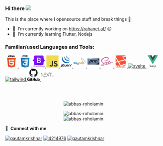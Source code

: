 ### Hi there <a href="https://www.gautamkrishnar.com/"><img src="https://media.giphy.com/media/hvRJCLFzcasrR4ia7z/giphy.gif" width="5%"></a>
This is the place where I opensource stuff and break things :rofl:

- 🔭 &nbsp;I’m currently working on https://rahanet.af/ :wink:
- 🌱 &nbsp;I’m currently learning Flutter, Nodejs



<h3 align="left">Familiar/used Languages and Tools:</h3>
<p align="left"> 
   <a href="https://www.w3.org/html/" target="_blank">
    <img
      src="https://raw.githubusercontent.com/devicons/devicon/master/icons/html5/html5-original-wordmark.svg"
      alt="html5"
      width="40"
      height="40"
    />
  </a>
      <a href="https://www.w3.org/Style/CSS/" target="_blank">
    <img
      src="https://raw.githubusercontent.com/devicons/devicon/master/icons/css3/css3-original-wordmark.svg"
      alt="CSS3"
      width="40"
      height="40"
    />
  </a>
      <a href="https://getbootstrap.com/" target="_blank">
    <img
      src="https://raw.githubusercontent.com/devicons/devicon/master/icons/bootstrap/bootstrap-original-wordmark.svg"
      alt="getbootstrap"
      width="40"
      height="40"
    />
  </a>
   <a
    href="https://developer.mozilla.org/en-US/docs/Web/JavaScript"
    target="_blank"
    >
    <img
      src="https://raw.githubusercontent.com/devicons/devicon/master/icons/javascript/javascript-original.svg"
      alt="javascript"
      width="40"
      height="40"
    />
  </a>   
   <a
    href="https://jquery.com/"
    target="_blank"
    >
    <img
      src="https://raw.githubusercontent.com/devicons/devicon/master/icons/jquery/jquery-original-wordmark.svg"
      alt="jquery"
      width="40"
      height="40"
    />
  </a>   
  </a>
  <a href="https://www.mysql.com/" target="_blank">
    <img
      src="https://raw.githubusercontent.com/devicons/devicon/master/icons/mysql/mysql-original-wordmark.svg"
      alt="mysql"
      width="40"
      height="40"
    />
  </a>
  <a href="https://www.php.net" target="_blank">
       <img
         src="https://raw.githubusercontent.com/devicons/devicon/master/icons/php/php-original.svg"
         alt="php"
         width="40"
         height="40"
       />
  </a>
   <a href="https://sass-lang.com" target="_blank">
       <img
         src="https://raw.githubusercontent.com/devicons/devicon/master/icons/sass/sass-original.svg"
         alt="sass"
         width="40"
         height="40"
       />
   </a>
   <a href="https://laravel.com/" target="_blank">
    <img
      src="https://raw.githubusercontent.com/devicons/devicon/master/icons/laravel/laravel-plain-wordmark.svg"
      alt="laravel"
      width="40"
      height="40"
    />
  </a>
   <a href="https://svelte.dev" target="_blank">
       <img
         src="https://upload.wikimedia.org/wikipedia/commons/1/1b/Svelte_Logo.svg"
         alt="svelte"
         width="40"
         height="40"
       />
   </a>
  <a href="https://vuejs.org/" target="_blank">
    <img
      src="https://raw.githubusercontent.com/devicons/devicon/master/icons/vuejs/vuejs-original-wordmark.svg"
      alt="vuejs"
      width="40"
      height="40"
    />
  </a>
  <a href="https://tailwindcss.com/" target="_blank" rel="noreferrer">
    <img
      src="https://www.vectorlogo.zone/logos/tailwindcss/tailwindcss-icon.svg"
      alt="tailwind"
      width="40"
      height="40"
    />
  </a>
  <a href="https://github.com/" target="_blank">
    <img
      src="https://raw.githubusercontent.com/devicons/devicon/master/icons/github/github-original-wordmark.svg"
      alt="github"
      width="40"
      height="40"
    />
  </a>
    </a>
     <a href="https://https://nextjs.org/" target="_blank">
    <img
      src="https://raw.githubusercontent.com/devicons/devicon/master/icons/nextjs/nextjs-original-wordmark.svg"
      alt="nextjs"
      width="40"
      height="40"
    />
  </a>
</p>



<br><br>
<p align="center">
  <img src="https://github-readme-stats.vercel.app/api/top-langs?username=abbas-roholamin&show_icons=true&locale=en&layout=compact&theme=dark" alt="abbas-roholamin" />
</p>
  
  
<p align="center">
<img src="https://github-readme-stats.vercel.app/api?username=abbas-roholamin&count_private=true&show_icons=true&locale=en&theme=dark" alt="abbas-roholamin" />
<br>
   
<img src="https://github-readme-streak-stats.herokuapp.com/?user=abbas-roholamin&theme=dark" alt="abbas-roholamin" />
</p>



🔗 &nbsp;**Connect with me**
<p align="left">

<a href="https:https://www.linkedin.com/in/abdul-wahed-sabury-9134a6241/" target="blank"><img align="center" src="https://raw.githubusercontent.com/rahuldkjain/github-profile-readme-generator/master/src/images/icons/Social/linked-in-alt.svg" alt="gautamkrishnar" height="30" width="40" /></a>
<a href="https://stackoverflow.com/users/19790489/abdul-wahed-sabury" target="blank"><img align="center" src="https://raw.githubusercontent.com/rahuldkjain/github-profile-readme-generator/master/src/images/icons/Social/stack-overflow.svg" alt="4214976" height="30" width="40" /></a>
<a href="https://www.instagram.com/whd_sabury/" target="blank"><img align="center" src="https://raw.githubusercontent.com/rahuldkjain/github-profile-readme-generator/master/src/images/icons/Social/instagram.svg" alt="gautamkrishnar" height="30" width="40" /></a>
